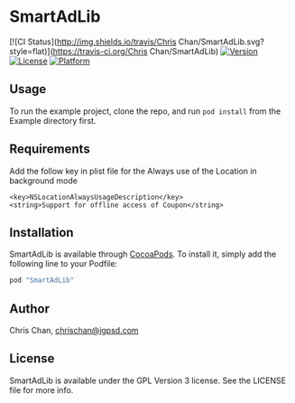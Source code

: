 # SmartAdLib

[![CI Status](http://img.shields.io/travis/Chris Chan/SmartAdLib.svg?style=flat)](https://travis-ci.org/Chris Chan/SmartAdLib)
[![Version](https://img.shields.io/cocoapods/v/SmartAdLib.svg?style=flat)](http://cocoapods.org/pods/SmartAdLib)
[![License](https://img.shields.io/cocoapods/l/SmartAdLib.svg?style=flat)](http://cocoapods.org/pods/SmartAdLib)
[![Platform](https://img.shields.io/cocoapods/p/SmartAdLib.svg?style=flat)](http://cocoapods.org/pods/SmartAdLib)

## Usage

To run the example project, clone the repo, and run `pod install` from the Example directory first.

## Requirements


Add the follow key in plist file for the Always use of the Location in background mode

```plist
<key>NSLocationAlwaysUsageDescription</key>
<string>Support for offline access of Coupon</string>
```

## Installation

SmartAdLib is available through [CocoaPods](http://cocoapods.org). To install
it, simply add the following line to your Podfile:

```ruby
pod "SmartAdLib"
```

## Author

Chris Chan, chrischan@igpsd.com

## License

SmartAdLib is available under the GPL Version 3 license. See the LICENSE file for more info.
